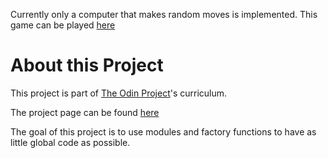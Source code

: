 Currently only a computer that makes random moves is implemented.
This game can be played [here](cwalker3.github.io/tic-tac-toe-js/)

# About this Project

This project is part of [The Odin Project](https://www.theodinproject.com)'s curriculum.

The project page can be found [here](https://www.theodinproject.com/lessons/javascript-tic-tac-toe)

The goal of this project is to use modules and factory functions to have as little global code as possible.
